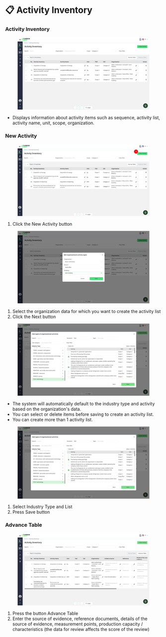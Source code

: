 # 📋 Activity Inventory

### Activity Inventory

<figure><img src="../.gitbook/assets/image (3) (1) (1) (1) (1) (1) (1).png" alt=""><figcaption></figcaption></figure>

* Displays information about activity items such as sequence, activity list, activity name, unit, scope, organization.

### New Activity

<figure><img src="../.gitbook/assets/image (4) (1) (1) (1) (1) (1).png" alt=""><figcaption></figcaption></figure>

1. Click the New Activity button

<figure><img src="../.gitbook/assets/image (5) (1) (1) (1) (1).png" alt=""><figcaption></figcaption></figure>

1. Select the organization data for which you want to create the activity list
2. Click the Next button

<figure><img src="../.gitbook/assets/image (1) (1) (1) (1) (1) (1) (1) (1) (1).png" alt=""><figcaption></figcaption></figure>

* The system will automatically default to the industry type and activity based on the organization's data.
* You can select or delete items before saving to create an activity list.
* You can create more than 1 activity list.

<figure><img src="../.gitbook/assets/image (6) (1) (1) (1).png" alt=""><figcaption></figcaption></figure>

1. Select Industry Type and List&#x20;
2. Press Save button

### Advance Table

<figure><img src="../.gitbook/assets/image (2) (1) (1) (1) (1) (1) (1).png" alt=""><figcaption></figcaption></figure>

1. Press the button Advance Table
2. Enter the source of evidence, reference documents, details of the source of evidence, measurement points, production capacity / characteristics (the data for review affects the score of the review)
